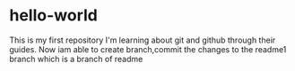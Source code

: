# hello-world
This is my first repository
I'm learning about git and github through their guides.
Now iam able to create branch,commit the changes to the readme1 branch which is a branch of readme
